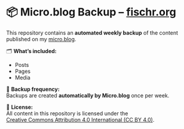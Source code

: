 # 📦 Micro.blog Backup – [fischr.org](https://fischr.org)

This repository contains an **automated weekly backup** of the content published on my [micro.blog](https://fischr.org).

🗂️ **What’s included:**  
- Posts  
- Pages  
- Media  

🔄 **Backup frequency:**  
Backups are created **automatically by Micro.blog** once per week.

📜 **License:**  
All content in this repository is licensed under the  
[Creative Commons Attribution 4.0 International (CC BY 4.0)](https://creativecommons.org/licenses/by/4.0/).
